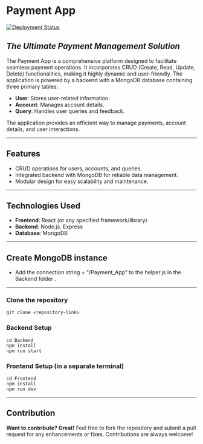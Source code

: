 # Payment App

[![Deployment Status](https://vercel.com/button)](https://payment-app-123.vercel.app/)


## _The Ultimate Payment Management Solution_


The Payment App is a comprehensive platform designed to facilitate seamless payment operations. It incorporates CRUD (Create, Read, Update, Delete) functionalities, making it highly dynamic and user-friendly. The application is powered by a backend with a MongoDB database containing three primary tables:

- **User**: Stores user-related information.
- **Account**: Manages account details.
- **Query**: Handles user queries and feedback.

The application provides an efficient way to manage payments, account details, and user interactions.

---

## Features

- CRUD operations for users, accounts, and queries.
- Integrated backend with MongoDB for reliable data management.
- Modular design for easy scalability and maintenance.

---

## Technologies Used

- **Frontend**: React (or any specified framework/library)
- **Backend**: Node.js, Express
- **Database**: MongoDB

---

## Create MongoDB instance 
- Add the connection string + "/Payment_App" to the helper.js in the Backend folder . 


---
### Clone the repository
```
git clone <repository-link>
```

### Backend Setup
```
cd Backend
npm install
npm run start
```

### Frontend Setup (in a separate terminal)
```
cd Frontend
npm install
npm run dev
```
---

## Contribution
**Want to contribute? Great!**
Feel free to fork the repository and submit a pull request for any enhancements or fixes. Contributions are always welcome!
